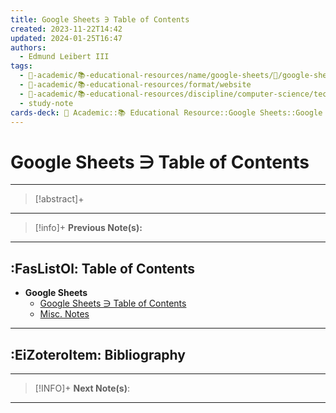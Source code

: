 ```yaml
---
title: Google Sheets ∋ Table of Contents
created: 2023-11-22T14:42
updated: 2024-01-25T16:47
authors:
  - Edmund Leibert III
tags:
  - 🔴-academic/📚-educational-resources/name/google-sheets/🔖/google-sheets-∋-table-of-contents
  - 🔴-academic/📚-educational-resources/format/website
  - 🔴-academic/📚-educational-resources/discipline/computer-science/technology/google-drive/google-sheets
  - study-note
cards-deck: 🔴 Academic::📚 Educational Resource::Google Sheets::Google Sheets ∋ Table of Contents
---
```


# Google Sheets ∋ Table of Contents

---

> [!abstract]+ 
> 

---

> [!info]+ 
> **Previous Note(s):**

---

## :FasListOl: Table of Contents

- **Google Sheets**
	- [Google Sheets ∋ Table of Contents](the-vault/src/🔴%20Academic/📚%20Educational%20Resource/Google%20Sheets/Google%20Sheets%20∋%20Table%20of%20Contents.md)
	- [Misc. Notes](the-vault/src/🔴%20Academic/📚%20Educational%20Resource/Google%20Sheets/Misc.%20Notes.md)

---

## :EiZoteroItem: Bibliography

---

> [!INFO]+ 
> **Next Note(s)**:
> 

---


